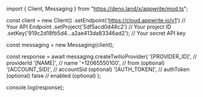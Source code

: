 import { Client, Messaging } from "https://deno.land/x/appwrite/mod.ts";

const client = new Client()
    .setEndpoint('https://cloud.appwrite.io/v1') // Your API Endpoint
    .setProject('5df5acd0d48c2') // Your project ID
    .setKey('919c2d18fb5d4...a2ae413da83346ad2'); // Your secret API key

const messaging = new Messaging(client);

const response = await messaging.createTwilioProvider(
    '[PROVIDER_ID]', // providerId
    '[NAME]', // name
    '+12065550100', // from (optional)
    '[ACCOUNT_SID]', // accountSid (optional)
    '[AUTH_TOKEN]', // authToken (optional)
    false // enabled (optional)
);

console.log(response);
